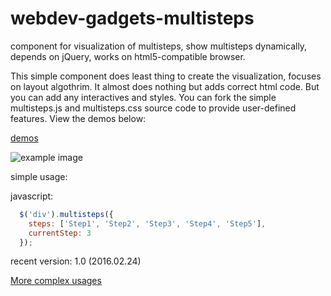 # webdev-gadgets-multisteps

component for visualization of multisteps, show multisteps dynamically, depends on jQuery, works on html5-compatible browser.

This simple component does least thing to create the visualization, focuses on layout algothrim. It almost does nothing but adds correct html code. But you can add any interactives and styles. You can fork the simple multisteps.js and multisteps.css source code to provide user-defined features. View the demos below:

[demos](https://cdn.rawgit.com/jdk137/webdev-gadgets-multisteps/master/index.html)

![example image](https://raw.githubusercontent.com/jdk137/webdev-gadgets-multisteps/master/multisteps.png)

simple usage:

javascript:
``` js
  $('div').multisteps({
    steps: ['Step1', 'Step2', 'Step3', 'Step4', 'Step5'],
    currentStep: 3
  });
```

recent version: 1.0 (2016.02.24)

[More complex usages](https://cdn.rawgit.com/jdk137/webdev-gadgets-multisteps/master/index.html)


